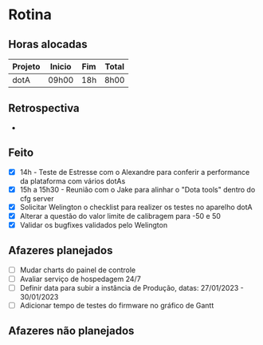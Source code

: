 # Rotina

## Horas alocadas

Projeto | Inicio | Fim | Total
--------|-------|-------|------
dotA    | 09h00 | 18h | 8h00

## Retrospectiva

- 

## Feito

- [x] 14h - Teste de Estresse com o Alexandre para conferir a performance da plataforma com vários dotAs
- [x] 15h a 15h30 - Reunião com o Jake para alinhar o "Dota tools" dentro do cfg server
- [x] Solicitar Welington o checklist para realizer os testes no aparelho dotA
- [x] Alterar a questão do valor limite de calibragem para -50 e 50
- [x] Validar os bugfixes validados pelo Welington

## Afazeres planejados

- [ ] Mudar charts do painel de controle
- [ ] Avaliar serviço de hospedagem 24/7
- [ ] Definir data para subir a instância de Produção, datas: 27/01/2023 - 30/01/2023
- [ ] Adicionar tempo de testes do firmware no gráfico de Gantt

## Afazeres não planejados


<!--stackedit_data:
eyJoaXN0b3J5IjpbLTEyMzE5NDE5NjcsLTEyMDcyMTQ0NDAsMj
A2MTU3NTc2NSwyMTEzNDg5OTY5LDEwNjg3OTI3LC02ODg0NTk2
ODgsLTI1MDIzNzY2MCw0ODQyMTQ0Nyw0Nzg2MTUzMDMsMTczNj
E5MDUwOCwtMTE3OTc4MzY5OSwyMDYxODEyMDM3LDIwNjQxMzUx
MjEsLTgwMTY5MTQ1MiwxNzA4NjA4MTQ3LDExOTA4NDM0NjYsMT
k5ODgyNTkzNCwtMTg4NjU5MzQ4MywtMTc4MTgyODIzNywtMTQ5
MDEwMDg4MV19
-->
